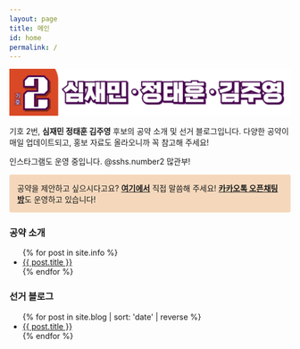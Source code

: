 ```yaml
---
layout: page
title: 메인
id: home
permalink: /
---
```


<img src="assets/uploaded/giho2.png" alt="후보 소개 현수막">

기호 2번, <strong>심재민 정태훈 김주영</strong> 후보의 공약 소개 및 선거 블로그입니다. 다양한 공약이 매일 업데이트되고, 홍보 자료도 올라오니까 꼭 참고해 주세요!

인스타그램도 운영 중입니다. @sshs.number2 많관부!

<p style="padding: 1em 1em; background: #f5d8bc; border-radius: 4px;">
  공약을 제안하고 싶으시다고요? <span style="font-weight: bold"><a href="https://bit.ly/number2-we-listen">여기에서</a></span> 직접 말씀해 주세요! <span style="font-weight: bold"><a href="https://open.kakao.com/o/sMnhF0tg">카카오톡 오픈채팅방</a></span>도 운영하고 있습니다!
</p>

<h3>공약 소개</h3>

<ul>
  {% for post in site.info %}
    <li>
      <a href="{{ post.url }}">{{ post.title }}</a>
    </li>
  {% endfor %}
</ul>

<h3>선거 블로그</h3>

<ul>
  {% for post in site.blog | sort: 'date' | reverse %}
    <li>
      <a href="{{ post.url }}">{{ post.title }}</a>
    </li>
  {% endfor %}
</ul>


<style>
  .wrapper {
    max-width: 46em;
  }
</style>
